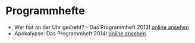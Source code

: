 # Programmhefte

- Wer hat an der Uhr gedreht? - Das Programmheft 2013! [online ansehen](http://bit.ly/Programmheft2013)
- Apokalypse: Das Programmheft 2014! [online ansehen](http://bit.ly/Programmheft2014)
